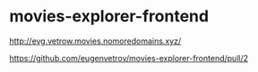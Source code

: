 # movies-explorer-frontend

<http://evg.vetrow.movies.nomoredomains.xyz/>

<https://github.com/eugenvetrov/movies-explorer-frontend/pull/2>